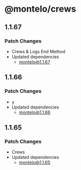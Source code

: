 # @montelo/crews

## 1.1.67

### Patch Changes

- Crews & Logs End Method
- Updated dependencies
  - montelo@1.1.67

## 1.1.66

### Patch Changes

- y
- Updated dependencies
  - montelo@1.1.66

## 1.1.65

### Patch Changes

- Crews
- Updated dependencies
  - montelo@1.1.65
